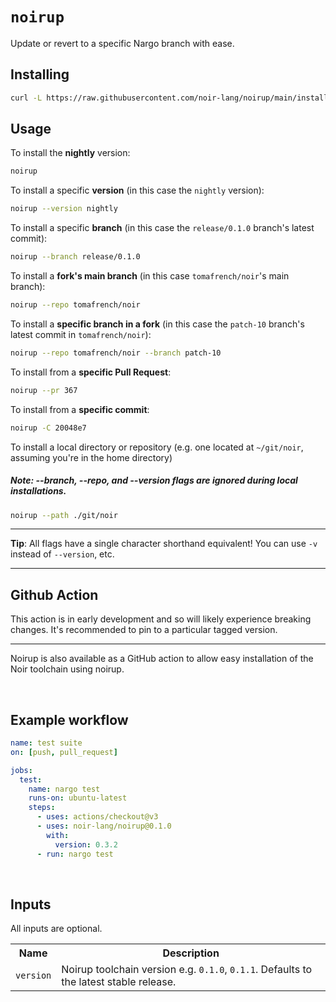 # `noirup`

Update or revert to a specific Nargo branch with ease.

## Installing

```sh
curl -L https://raw.githubusercontent.com/noir-lang/noirup/main/install | bash
```

## Usage

To install the **nightly** version:

```sh
noirup
```

To install a specific **version** (in this case the `nightly` version):

```sh
noirup --version nightly
```

To install a specific **branch** (in this case the `release/0.1.0` branch's latest commit):

```sh
noirup --branch release/0.1.0
```

To install a **fork's main branch** (in this case `tomafrench/noir`'s main branch):

```sh
noirup --repo tomafrench/noir
```

To install a **specific branch in a fork** (in this case the `patch-10` branch's latest commit in `tomafrench/noir`):

```sh
noirup --repo tomafrench/noir --branch patch-10
```

To install from a **specific Pull Request**:

```sh
noirup --pr 367
```

To install from a **specific commit**:

```sh
noirup -C 20048e7
```

To install a local directory or repository (e.g. one located at `~/git/noir`, assuming you're in the home directory)

##### Note: --branch, --repo, and --version flags are ignored during local installations.

```sh
noirup --path ./git/noir
```

---

**Tip**: All flags have a single character shorthand equivalent! You can use `-v` instead of `--version`, etc.

---

## Github Action

This action is in early development and so will likely experience breaking changes. It's recommended to pin to a particular tagged version.

---

Noirup is also available as a GitHub action to allow easy installation of the Noir toolchain using noirup.

<br>

## Example workflow

```yaml
name: test suite
on: [push, pull_request]

jobs:
  test:
    name: nargo test
    runs-on: ubuntu-latest
    steps:
      - uses: actions/checkout@v3
      - uses: noir-lang/noirup@0.1.0
        with:
          version: 0.3.2
      - run: nargo test
```

<br>

## Inputs

All inputs are optional.

<table>
<tr>
  <th>Name</th>
  <th>Description</th>
</tr>
<tr>
  <td><code>version</code></td>
  <td>
    Noirup toolchain version e.g. <code>0.1.0</code>, <code>0.1.1</code>. Defaults to the latest stable release.
  </td>
</tr>
</table>

<br>
